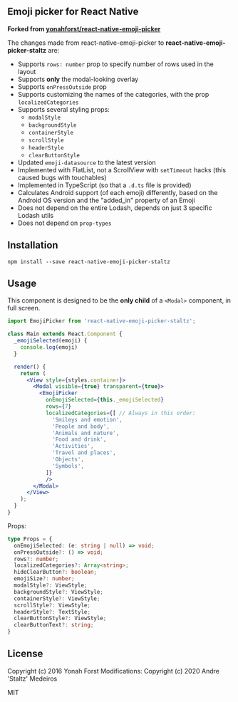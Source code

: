 ## Emoji picker for React Native

**Forked from [yonahforst/react-native-emoji-picker](https://github.com/yonahforst/react-native-emoji-picker)**

The changes made from react-native-emoji-picker to **react-native-emoji-picker-staltz** are:

- Supports `rows: number` prop to specify number of rows used in the layout
- Supports **only** the modal-looking overlay
- Supports `onPressOutside` prop
- Supports customizing the names of the categories, with the prop `localizedCategories`
- Supports several styling props:
  - `modalStyle`
  - `backgroundStyle`
  - `containerStyle`
  - `scrollStyle`
  - `headerStyle`
  - `clearButtonStyle`
- Updated `emoji-datasource` to the latest version
- Implemented with FlatList, not a ScrollView with `setTimeout` hacks (this caused bugs with touchables)
- Implemented in TypeScript (so that a `.d.ts` file is provided)
- Calculates Android support (of each emoji) differently, based on the Android OS version and the "added_in" property of an Emoji
- Does not depend on the entire Lodash, depends on just 3 specific Lodash utils
- Does not depend on `prop-types`

## Installation

```
npm install --save react-native-emoji-picker-staltz
```

## Usage

This component is designed to be the **only child** of a `<Modal>` component, in full screen.

```jsx
import EmojiPicker from 'react-native-emoji-picker-staltz';

class Main extends React.Component {
  _emojiSelected(emoji) {
    console.log(emoji)
  }

  render() {
    return (
      <View style={styles.container}>
        <Modal visible={true} transparent={true}>
          <EmojiPicker
            onEmojiSelected={this._emojiSelected}
            rows={7}
            localizedCategories={[ // Always in this order:
              'Smileys and emotion',
              'People and body',
              'Animals and nature',
              'Food and drink',
              'Activities',
              'Travel and places',
              'Objects',
              'Symbols',
            ]}
            />
        </Modal>
      </View>
    );
  }
}
```

Props:

```typescript
type Props = {
  onEmojiSelected: (e: string | null) => void;
  onPressOutside?: () => void;
  rows?: number;
  localizedCategories?: Array<string>;
  hideClearButton?: boolean;
  emojiSize?: number;
  modalStyle?: ViewStyle;
  backgroundStyle?: ViewStyle;
  containerStyle?: ViewStyle;
  scrollStyle?: ViewStyle;
  headerStyle?: TextStyle;
  clearButtonStyle?: ViewStyle;
  clearButtonText?: string;
}
```

## License

Copyright (c) 2016 Yonah Forst
Modifications: Copyright (c) 2020 Andre 'Staltz' Medeiros

MIT
